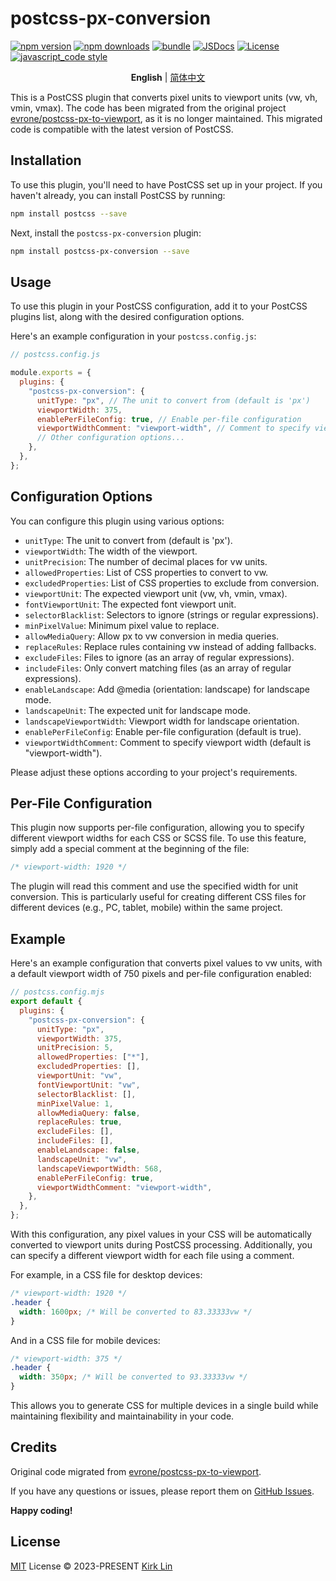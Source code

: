 # postcss-px-conversion

[![npm version][npm-version-src]][npm-version-href]
[![npm downloads][npm-downloads-src]][npm-downloads-href]
[![bundle][bundle-src]][bundle-href]
[![JSDocs][jsdocs-src]][jsdocs-href]
[![License][license-src]][license-href]
[![javascript_code style][code-style-image]][code-style-url]

<!-- Badges -->

[npm-version-src]: https://img.shields.io/npm/v/postcss-px-conversion?style=flat&colorA=080f12&colorB=3491fa
[npm-version-href]: https://npmjs.com/package/postcss-px-conversion
[npm-downloads-src]: https://img.shields.io/npm/dm/postcss-px-conversion?style=flat&colorA=080f12&colorB=3491fa
[npm-downloads-href]: https://npmjs.com/package/postcss-px-conversion
[bundle-src]: https://img.shields.io/bundlephobia/minzip/postcss-px-conversion?style=flat&colorA=080f12&colorB=3491fa&label=minzip
[bundle-href]: https://bundlephobia.com/result?p=postcss-px-conversion
[license-src]: https://img.shields.io/github/license/kirklin/postcss-px-conversion.svg?style=flat&colorA=080f12&colorB=3491fa
[license-href]: https://github.com/kirklin/postcss-px-conversion/blob/main/LICENSE
[jsdocs-src]: https://img.shields.io/badge/jsdocs-reference-080f12?style=flat&colorA=080f12&colorB=3491fa
[jsdocs-href]: https://www.jsdocs.io/package/postcss-px-conversion
[code-style-image]: https://img.shields.io/badge/code__style-%40kirklin%2Feslint--config-3491fa?style=flat&colorA=080f12&colorB=3491fa
[code-style-url]: https://github.com/kirklin/eslint-config/

<div align='center'>
<b>English</b> | <a href="README.zh-CN.md">简体中文</a>
</div>

This is a PostCSS plugin that converts pixel units to viewport units (vw, vh, vmin, vmax). The code has been migrated from the original project [evrone/postcss-px-to-viewport](https://github.com/evrone/postcss-px-to-viewport), as it is no longer maintained. This migrated code is compatible with the latest version of PostCSS.

## Installation

To use this plugin, you'll need to have PostCSS set up in your project. If you haven't already, you can install PostCSS by running:

```bash
npm install postcss --save
```

Next, install the `postcss-px-conversion` plugin:

```bash
npm install postcss-px-conversion --save
```

## Usage

To use this plugin in your PostCSS configuration, add it to your PostCSS plugins list, along with the desired configuration options.

Here's an example configuration in your `postcss.config.js`:

```javascript
// postcss.config.js

module.exports = {
  plugins: {
    "postcss-px-conversion": {
      unitType: "px", // The unit to convert from (default is 'px')
      viewportWidth: 375,
      enablePerFileConfig: true, // Enable per-file configuration
      viewportWidthComment: "viewport-width", // Comment to specify viewport width
      // Other configuration options...
    },
  },
};
```

## Configuration Options

You can configure this plugin using various options:

- `unitType`: The unit to convert from (default is 'px').
- `viewportWidth`: The width of the viewport.
- `unitPrecision`: The number of decimal places for vw units.
- `allowedProperties`: List of CSS properties to convert to vw.
- `excludedProperties`: List of CSS properties to exclude from conversion.
- `viewportUnit`: The expected viewport unit (vw, vh, vmin, vmax).
- `fontViewportUnit`: The expected font viewport unit.
- `selectorBlacklist`: Selectors to ignore (strings or regular expressions).
- `minPixelValue`: Minimum pixel value to replace.
- `allowMediaQuery`: Allow px to vw conversion in media queries.
- `replaceRules`: Replace rules containing vw instead of adding fallbacks.
- `excludeFiles`: Files to ignore (as an array of regular expressions).
- `includeFiles`: Only convert matching files (as an array of regular expressions).
- `enableLandscape`: Add @media (orientation: landscape) for landscape mode.
- `landscapeUnit`: The expected unit for landscape mode.
- `landscapeViewportWidth`: Viewport width for landscape orientation.
- `enablePerFileConfig`: Enable per-file configuration (default is true).
- `viewportWidthComment`: Comment to specify viewport width (default is "viewport-width").

Please adjust these options according to your project's requirements.

## Per-File Configuration

This plugin now supports per-file configuration, allowing you to specify different viewport widths for each CSS or SCSS file. To use this feature, simply add a special comment at the beginning of the file:

```css
/* viewport-width: 1920 */
```

The plugin will read this comment and use the specified width for unit conversion. This is particularly useful for creating different CSS files for different devices (e.g., PC, tablet, mobile) within the same project.

## Example

Here's an example configuration that converts pixel values to vw units, with a default viewport width of 750 pixels and per-file configuration enabled:

```javascript
// postcss.config.mjs
export default {
  plugins: {
    "postcss-px-conversion": {
      unitType: "px",
      viewportWidth: 375,
      unitPrecision: 5,
      allowedProperties: ["*"],
      excludedProperties: [],
      viewportUnit: "vw",
      fontViewportUnit: "vw",
      selectorBlacklist: [],
      minPixelValue: 1,
      allowMediaQuery: false,
      replaceRules: true,
      excludeFiles: [],
      includeFiles: [],
      enableLandscape: false,
      landscapeUnit: "vw",
      landscapeViewportWidth: 568,
      enablePerFileConfig: true,
      viewportWidthComment: "viewport-width",
    },
  },
};
```

With this configuration, any pixel values in your CSS will be automatically converted to viewport units during PostCSS processing. Additionally, you can specify a different viewport width for each file using a comment.

For example, in a CSS file for desktop devices:

```css
/* viewport-width: 1920 */
.header {
  width: 1600px; /* Will be converted to 83.33333vw */
}
```

And in a CSS file for mobile devices:

```css
/* viewport-width: 375 */
.header {
  width: 350px; /* Will be converted to 93.33333vw */
}
```

This allows you to generate CSS for multiple devices in a single build while maintaining flexibility and maintainability in your code.

## Credits

Original code migrated from [evrone/postcss-px-to-viewport](https://github.com/evrone/postcss-px-to-viewport).

If you have any questions or issues, please report them on [GitHub Issues](https://github.com/kirklin/postcss-px-conversion/issues).

**Happy coding!**

## License

[MIT](./LICENSE) License &copy; 2023-PRESENT [Kirk Lin](https://github.com/kirklin)
